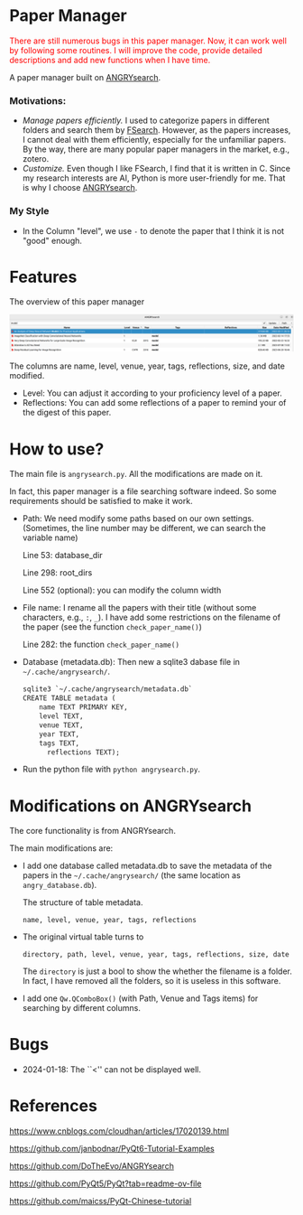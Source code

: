 # Paper Manager

<font color = red>There are still numerous bugs in this paper manager. Now, it can work well by following some routines. I will improve the code, provide detailed descriptions and add new functions when I have time.</font>

A paper manager built on [ANGRYsearch](https://github.com/DoTheEvo/ANGRYsearch).

### Motivations:

+ *Manage papers efficiently.* I used to categorize papers in different folders and search them by [FSearch](https://github.com/cboxdoerfer/fsearch). However, as the papers increases, I cannot deal with them efficiently, especially for the unfamiliar papers. By the way, there are many popular paper managers in the market, e.g., zotero.
+ *Customize.* Even though I like FSearch, I find that it is written in C. Since my research interests are AI, Python is more user-friendly for me. That is why I choose [ANGRYsearch](https://github.com/DoTheEvo/ANGRYsearch).

### My Style

+ In the Column "level", we use `-` to denote the paper that I think it is not "good" enough.



# Features

The overview of this paper manager

<img src="overview.png">

The columns are name, level, venue, year, tags, reflections, size, and date modified.

+ Level: You can adjust it according to your proficiency level of a paper.
+ Reflections: You can add some reflections of a paper to remind your of the digest of this paper.

# How to use?

The main file is `angrysearch.py`. All the modifications are made on it.

In fact, this paper manager is a file searching software indeed. So some requirements should be satisfied to make it work.

+ Path: We need modify some paths based on our own settings. (Sometimes, the line number may be different, we can search the variable name)

  Line 53: database_dir

  Line 298: root_dirs

  Line 552 (optional): you can modify the column width

+ File name: I rename all the papers with their title (without some characters, e.g., `:`, `_`). I have add some restrictions on the filename of the paper (see the function `check_paper_name()`)

  Line 282:  the function `check_paper_name()`

+ Database (metadata.db): Then new a sqlite3 dabase file in `~/.cache/angrysearch/`.

  ```
  sqlite3 `~/.cache/angrysearch/metadata.db`
  CREATE TABLE metadata (
      name TEXT PRIMARY KEY,
      level TEXT,
      venue TEXT,
      year TEXT,
      tags TEXT,
     	reflections TEXT);
  ```

+ Run the python file with `python angrysearch.py`.

# Modifications on ANGRYsearch

The core functionality is from ANGRYsearch.

The main modifications are:

+ I add one database called metadata.db to save the metadata of the papers in the `~/.cache/angrysearch/` (the same location as `angry_database.db`).

  The structure of table metadata.

  ```
  name, level, venue, year, tags, reflections
  ```

+ The original virtual table turns to

  ```
  directory, path, level, venue, year, tags, reflections, size, date
  ```
  The `directory` is just a bool to show the whether the filename is a folder. In fact, I have removed all the folders, so it is useless in this software.

+ I add one `Qw.QComboBox()` (with Path, Venue and Tags items) for searching by different columns.

# Bugs
+ 2024-01-18: The ``<'' can not be displayed well.

# References

https://www.cnblogs.com/cloudhan/articles/17020139.html

https://github.com/janbodnar/PyQt6-Tutorial-Examples

https://github.com/DoTheEvo/ANGRYsearch

https://github.com/PyQt5/PyQt?tab=readme-ov-file

https://github.com/maicss/PyQt-Chinese-tutorial
